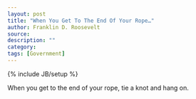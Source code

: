 ```yaml
---
layout: post
title: "When You Get To The End Of Your Rope…"
author: Franklin D. Roosevelt
source:
description: ""
category:
tags: [Government]
---
```

{% include JB/setup %}

When you get to the end of your rope, tie a knot and hang on.
